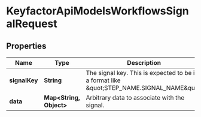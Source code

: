 

# KeyfactorApiModelsWorkflowsSignalRequest


## Properties

| Name | Type | Description | Notes |
|------------ | ------------- | ------------- | -------------|
|**signalKey** | **String** | The signal key. This is expected to be in a format like \&quot;STEP_NAME.SIGNAL_NAME\&quot; |  [optional] |
|**data** | **Map&lt;String, Object&gt;** | Arbitrary data to associate with the signal. |  [optional] |



